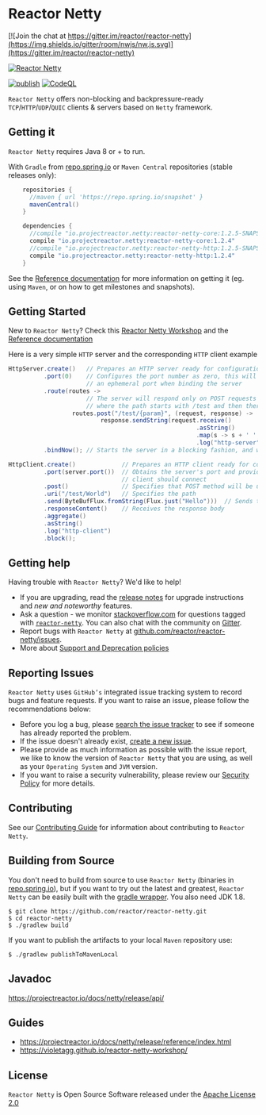 # Reactor Netty

[![Join the chat at https://gitter.im/reactor/reactor-netty](https://img.shields.io/gitter/room/nwjs/nw.js.svg)](https://gitter.im/reactor/reactor-netty)

[![Reactor Netty](https://img.shields.io/maven-central/v/io.projectreactor.netty/reactor-netty.svg?colorB=brightgreen)](https://mvnrepository.com/artifact/io.projectreactor.netty/reactor-netty)

[![publish](https://github.com/reactor/reactor-netty/actions/workflows/publish.yml/badge.svg)](https://github.com/reactor/reactor-netty/actions/workflows/publish.yml) [![CodeQL](https://github.com/reactor/reactor-netty/actions/workflows/codeql-analysis.yml/badge.svg)](https://github.com/reactor/reactor-netty/actions/workflows/codeql-analysis.yml)

`Reactor Netty` offers non-blocking and backpressure-ready `TCP`/`HTTP`/`UDP`/`QUIC`
clients & servers based on `Netty` framework.

## Getting it
`Reactor Netty` requires Java 8 or + to run.

With `Gradle` from [repo.spring.io](https://repo.spring.io) or `Maven Central` repositories (stable releases only):

```groovy
    repositories {
      //maven { url 'https://repo.spring.io/snapshot' }
      mavenCentral()
    }

    dependencies {
      //compile "io.projectreactor.netty:reactor-netty-core:1.2.5-SNAPSHOT"
      compile "io.projectreactor.netty:reactor-netty-core:1.2.4"
      //compile "io.projectreactor.netty:reactor-netty-http:1.2.5-SNAPSHOT"
      compile "io.projectreactor.netty:reactor-netty-http:1.2.4"
    }
```

See the [Reference documentation](https://projectreactor.io/docs/netty/release/reference/index.html#getting)
for more information on getting it (eg. using `Maven`, or on how to get milestones and snapshots).


## Getting Started
New to `Reactor Netty`? Check this [Reactor Netty Workshop](https://violetagg.github.io/reactor-netty-workshop/)
and the [Reference documentation](https://projectreactor.io/docs/netty/release/reference/index.html)

Here is a very simple `HTTP` server and the corresponding `HTTP` client example

```java
HttpServer.create()   // Prepares an HTTP server ready for configuration
          .port(0)    // Configures the port number as zero, this will let the system pick up
                      // an ephemeral port when binding the server
          .route(routes ->
                      // The server will respond only on POST requests
                      // where the path starts with /test and then there is path parameter
                  routes.post("/test/{param}", (request, response) ->
                          response.sendString(request.receive()
                                                     .asString()
                                                     .map(s -> s + ' ' + request.param("param") + '!')
                                                     .log("http-server"))))
          .bindNow(); // Starts the server in a blocking fashion, and waits for it to finish its initialization
```

```java
HttpClient.create()             // Prepares an HTTP client ready for configuration
          .port(server.port())  // Obtains the server's port and provides it as a port to which this
                                // client should connect
          .post()               // Specifies that POST method will be used
          .uri("/test/World")   // Specifies the path
          .send(ByteBufFlux.fromString(Flux.just("Hello")))  // Sends the request body
          .responseContent()    // Receives the response body
          .aggregate()
          .asString()
          .log("http-client")
          .block();

```

## Getting help
Having trouble with `Reactor Netty`? We'd like to help!
* If you are upgrading, read the [release notes](https://github.com/reactor/reactor-netty/releases)
  for upgrade instructions and *new and noteworthy* features.
* Ask a question - we monitor [stackoverflow.com](https://stackoverflow.com) for questions
  tagged with [`reactor-netty`](https://stackoverflow.com/questions/tagged/reactor-netty). You can also chat
  with the community on [Gitter](https://gitter.im/reactor/reactor-netty).
* Report bugs with `Reactor Netty` at [github.com/reactor/reactor-netty/issues](https://github.com/reactor/reactor-netty/issues).
* More about [Support and Deprecation policies](https://github.com/reactor/.github/blob/main/SUPPORT.adoc)

## Reporting Issues
`Reactor Netty` uses `GitHub’s` integrated issue tracking system to record bugs and feature requests.
If you want to raise an issue, please follow the recommendations below:
* Before you log a bug, please [search the issue tracker](https://github.com/reactor/reactor-netty/search?type=Issues)
  to see if someone has already reported the problem.
* If the issue doesn't already exist, [create a new issue](https://github.com/reactor/reactor-netty/issues/new/choose).
* Please provide as much information as possible with the issue report, we like to know
  the version of `Reactor Netty` that you are using, as well as your `Operating System` and
  `JVM` version.
* If you want to raise a security vulnerability, please review our [Security Policy](https://github.com/reactor/reactor-netty/security/policy) for more details.

## Contributing
See our [Contributing Guide](https://github.com/reactor/.github/blob/main/CONTRIBUTING.md) for information about contributing to `Reactor Netty`.

## Building from Source
You don't need to build from source to use `Reactor Netty` (binaries in
[repo.spring.io](https://repo.spring.io)), but if you want to try out the latest and
greatest, `Reactor Netty` can be easily built with the
[gradle wrapper](https://docs.gradle.org/current/userguide/gradle_wrapper.html). You also need JDK 1.8.

```shell
$ git clone https://github.com/reactor/reactor-netty.git
$ cd reactor-netty
$ ./gradlew build
```

If you want to publish the artifacts to your local `Maven` repository use:

```shell
$ ./gradlew publishToMavenLocal
```

## Javadoc
https://projectreactor.io/docs/netty/release/api/

## Guides

* https://projectreactor.io/docs/netty/release/reference/index.html
* https://violetagg.github.io/reactor-netty-workshop/

## License
`Reactor Netty` is Open Source Software released under the [Apache License 2.0](https://www.apache.org/licenses/LICENSE-2.0)
